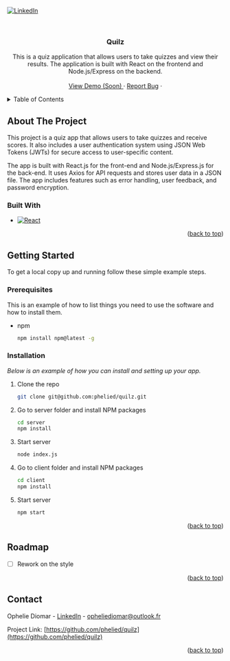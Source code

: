 <a name="readme-top"></a>

[![LinkedIn][linkedin-shield]][linkedin-url]

<!-- PROJECT LOGO -->
<br />
<div align="center">
  <a href="#">
  </a>

  <h3 align="center">Quilz</h3>

  <p align="center">
  This is a quiz application that allows users to take quizzes and view their results. The application is built with React on the frontend and Node.js/Express on the backend.
    <br />
    <br />
    <a href="#">View Demo (Soon) </a>
    ·
    <a href="https://github.com/phelied/weathy/issues">Report Bug</a>
    ·
  </p>
</div>

<!-- TABLE OF CONTENTS -->
<details>
  <summary>Table of Contents</summary>
  <ol>
    <li>
      <a href="#about-the-project">About The Project</a>
      <ul>
        <li><a href="#built-with">Built With</a></li>
      </ul>
    </li>
    <li>
      <a href="#getting-started">Getting Started</a>
      <ul>
        <li><a href="#prerequisites">Prerequisites</a></li>
        <li><a href="#installation">Installation</a></li>
      </ul>
    </li>
    <!-- <li><a href="#usage">Usage</a></li> -->
    <li><a href="#contact">Contact</a></li>
  </ol>
</details>

<!-- ABOUT THE PROJECT -->

## About The Project

This project is a quiz app that allows users to take quizzes and receive scores. It also includes a user authentication system using JSON Web Tokens (JWTs) for secure access to user-specific content.

The app is built with React.js for the front-end and Node.js/Express.js for the back-end. It uses Axios for API requests and stores user data in a JSON file. The app includes features such as error handling, user feedback, and password encryption.

### Built With

- [![React][react.js]][react-url]

<p align="right">(<a href="#readme-top">back to top</a>)</p>

<!-- GETTING STARTED -->

## Getting Started

To get a local copy up and running follow these simple example steps.

### Prerequisites

This is an example of how to list things you need to use the software and how to install them.

- npm
  ```sh
  npm install npm@latest -g
  ```

### Installation

_Below is an example of how you can install and setting up your app._

1. Clone the repo

   ```sh
   git clone git@github.com:phelied/quilz.git
   ```

2. Go to server folder and install NPM packages
   ```sh
   cd server
   npm install
   ```
3. Start server
   ```sh
   node index.js
   ```
4. Go to client folder and install NPM packages
   ```sh
   cd client
   npm install
   ```
5. Start server
   ```sh
   npm start
   ```

<p align="right">(<a href="#readme-top">back to top</a>)</p>

## Roadmap

- [ ] Rework on the style

<p align="right">(<a href="#readme-top">back to top</a>)</p>

## Contact

Ophelie Diomar - [LinkedIn][linkedin-url] - opheliediomar@outlook.fr

Project Link: [https://github.com/phelied/quilz](https://github.com/phelied/quilz)

<p align="right">(<a href="#readme-top">back to top</a>)</p>

<!-- MARKDOWN LINKS & IMAGES -->

[product-screenshot]: ./src/assets/images/weathy-screen.png
[license-shield]: https://img.shields.io/github/license/othneildrew/Best-README-Template.svg?style=for-the-badge
[license-url]: https://github.com/phelied/weathy/blob/main/LICENSE.txt
[linkedin-shield]: https://img.shields.io/badge/-LinkedIn-black.svg?style=for-the-badge&logo=linkedin&colorB=555
[linkedin-url]: https://www.linkedin.com/in/ophelie-diomar-680162209/
[react.js]: https://img.shields.io/badge/React-20232A?style=for-the-badge&logo=react&logoColor=61DAFB
[react-url]: https://reactjs.org/
